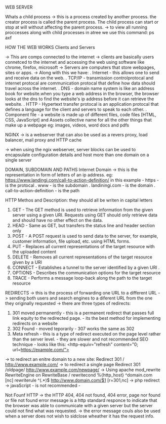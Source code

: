WEB SERVER

Whats a child process
-> this is a process created by another process.
the creator process is called the parent process.
The child process can start or stop at will without affecting the parent process.
-> to view all running proccesses along with child processes in atree we use this command: ps axf

HOW THE WEB WORKS
Clients and Servers

-> This are comps connected to the internet
-> clients are basically users connetced to the internet and accessing the web using software like chrome, firefox, microsoft
-> Servers are computers that store webpages, sites or apps.
-> Along with this we have:
       . Internet - this allows one to send and receive data on the web.
       . TCP/IP - transmission controlprotocal and internet protocal are communication protocal that define how data should travel across the internet.
       . DNS - domain name system is like an address book for website.when you type a web address in the browser, the browser looks at the dns to find the website's ip address before it can retrieve the website.
       . HTTP - Hypertext transfer protocal is an application protocal that defines a language for the client and servers to speak to each other.
       . Component file - a website is made up of different files, code files [HTML, CSS, JavaScript] and Assets collective name for all the other things that make up a webpage eg: images, videos, word docs and pdfs


NGINX
-> is a webserver that can also be used as a revers proxy, load balancer, mail proxy and HTTP cache

-> when using the ngix webserver, server blocks can be used to encapsulate configuration details and host more than one domain on a single server

DOMAIN, SUBDOMAIN AND PATHS
Internet Domain -> this is the representation in form of letters of an ip address.
eg: https://www.landingi.com/call-to-action-definition/
in this example - https - is the protocal
                . www - is the subdomain
                . landiningi.com - is the domain
                . call-to-action-definition - is the path

HTTP
Methos and Description: they should all be writen in capital letters
1. GET - The GET method is used to retrieve information from the given server using a given URI. Requests using GET should only retrieve data and should have no other effect on the data.
2. HEAD - Same as GET, but transfers the status line and header section only
3. POST - A POST request is used to send data to the server, for example, customer information, file upload, etc. using HTML forms.
4. PUT - Replaces all current representations of the target resource with the uploaded content
5. DELETE - Removes all current representations of the target resource given by a URI
6. CONNECT - Establishes a tunnel to the server identified by a given URI
.
7. OPTIONS - Describes the communication options for the target resource
8. TRACE - Performs a message loop-back along the path to the target resource

REDIRECTS
-> this is the process of forwarding one URL to a different URL
-> sending both users and search engines to a diferent URL from the one they originally requested
-> there are three types of redirects:
1. 301 moved permanently
       - this is a permanent redirect that passes full link equity to the redirected page.
       - its the best method for implementing redirects on a website
2. 302 Found
       - moved teporarily
       - 307 works the same as 302
3. Meta refresh
       - this is a type of redirect executed on the page level rather than the server level.
       - they are slower and not recommended SEO technique
       - looks like this: <http-equiv="refresh" content="0; url=https://example.com/">

-> to redirect an enitre domain to a new site:
       Redirect 301 / http://www.example.com/
-> to redirect a single page
       Redirect 301 /oldpage/ http://www.example.com/newpage/
-> Using apache mod_rewrite
       RewriteEngine on
       RewriteBase /
       rewritecond %{http_host} ^domain.com [nc]
       rewriterule ^(.*)$ http://www.domain.com/$1 [r=301,nc]
-> php redirect
       <?php
       header("Location: https://www.example.com/", true, 301);
       exit();
       ?>
-> javaScript
       - is not recommended
       - <script type="text/javascript">    function redirect1(){        window.location = "http://www.example.com/new-url/"  }   setTimeout('redirect1()', 5000);   </script>


Not Founf HTTP
-> the HTTP 404, 404 not found, 404 error, page nor found or file not found error message is a http standard responce to indicate that the browser was able to communicate with a given server but the server could not find what was requested.
-> the error message couls also be used when a server does not wish to sidclose wheather it has the request info.

